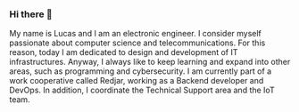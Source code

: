 ### Hi there 👋

<!--
**lferraro11/lferraro11** is a ✨ _special_ ✨ repository because its `README.md` (this file) appears on your GitHub profile.
-->
My name is Lucas and I am an electronic engineer. I consider myself passionate about computer science and telecommunications. For this reason, today I am dedicated to design and development of IT infrastructures. Anyway, I always like to keep learning and expand into other areas, such as programming and cybersecurity.
I am currently part of a work cooperative called Redjar, working as a Backend developer and DevOps. In addition, I coordinate the Technical Support area and the IoT team.
